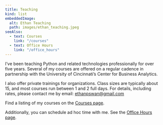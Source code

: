 ```yaml
---
title: Teaching
kind: list
embeddedImage:
  alt: Ethan Teaching
  path: images/ethan_teaching.jpeg
seeAlso:
  - text: Courses
    link: "/courses"
  - text: Office Hours
    link: "/office_hours"
---
```


I’ve been teaching Python and related technologies professionally for over five years.
Several of my courses are offered on a regular cadence in partnership with the University of Cincinnati’s Center for Business Analytics.

I also offer private trainings for organizations.
Class sizes are typically about 15, and most courses run between 1 and 2 full days.
For details, including rates, please contact me by email: ethanpswan@gmail.com

Find a listing of my courses on the [Courses page](/courses).

Additionally, you can schedule ad hoc time with me. See the [Office Hours page](/office_hours).
